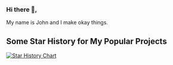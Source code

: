 ### Hi there 👋,

My name is John and I make okay things.

## Some Star History for My Popular Projects

[![Star History Chart](https://api.star-history.com/svg?repos=johnpierson/RhythmForDynamo,johnpierson/MonocleForDynamo&type=Date)](https://www.star-history.com/#johnpierson/RhythmForDynamo&johnpierson/MonocleForDynamo&Date)
